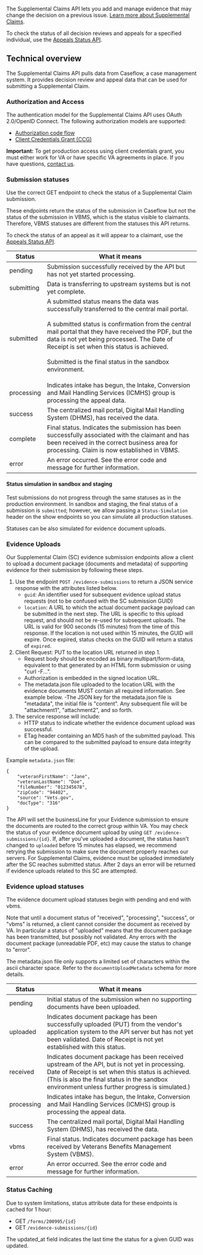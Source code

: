 The Supplemental Claims API lets you add and manage evidence that may change the decision on a previous issue. [Learn more about Supplemental Claims](https://www.va.gov/decision-reviews/supplemental-claim/).

To check the status of all decision reviews and appeals for a specified individual, use the [Appeals Status API](https://developer.va.gov/explore/api/appeals-status/docs).

## Technical overview
The Supplemental Claims API pulls data from Caseflow, a case management system. It provides decision review and appeal data that can be used for submitting a Supplemental Claim.

### Authorization and Access
The authentication model for the Supplemental Claims API uses OAuth 2.0/OpenID Connect. The following authorization models are supported:
* [Authorization code flow](https://developer.va.gov/explore/api/supplemental-claims/authorization-code)
* [Client Credentials Grant (CCG)](https://developer.va.gov/explore/api/supplemental-claims/client-credentials)

**Important:** To get production access using client credentials grant, you must either work for VA or have specific VA agreements in place. If you have questions, [contact us](https://developer.va.gov/support/contact-us).

### Submission statuses
Use the correct GET endpoint to check the status of a Supplemental Claim submission.

These endpoints return the status of the submission in Caseflow but not the status of the submission in VBMS, which is the status visible to claimants. Therefore, VBMS statuses are different from the statuses this API returns.

To check the status of an appeal as it will appear to a claimant, use the [Appeals Status API](https://developer.va.gov/explore/api/appeals-status/docs).

| Status      | What it means |
| ---        |     ---     |
| pending      | Submission successfully received by the API but has not yet started processing. |
| submitting   | Data is transferring to upstream systems but is not yet complete. |
| submitted   | A submitted status means the data was successfully transferred to the central mail portal.<br /><br />A submitted status is confirmation from the central mail portal that they have received the PDF, but the data is not yet being processed. The Date of Receipt is set when this status is achieved.<br /><br />Submitted is the final status in the sandbox environment.<p> |
| processing   | Indicates intake has begun, the Intake, Conversion and Mail Handling Services (ICMHS) group is processing the appeal data. |
| success   | The centralized mail portal, Digital Mail Handling System (DHMS), has received the data. |
| complete   | Final status. Indicates the submission has been successfully associated with the claimant and has been received in the correct business area for processing. Claim is now established in VBMS. |
| error   | An error occurred. See the error code and message for further information. |

#### Status simulation in sandbox and staging
Test submissions do not progress through the same statuses as in the production environment. In sandbox and staging, the final status of a submission is `submitted`; however, we allow passing a `Status-Simulation` header on the show endpoints so you can simulate all production statuses.

Statuses can be also simulated for evidence document uploads.

### Evidence Uploads
Our Supplemental Claim (SC) evidence submission endpoints allow a client to upload a document package (documents and metadata) of supporting evidence for their submission by following these steps.

1. Use the endpoint `POST /evidence-submissions` to return a JSON service response with the attributes listed below.
    * `guid`: An identifier used for subsequent evidence upload status requests (not to be confused with the SC submission GUID)
    * `location`: A URL to which the actual document package payload can be submitted in the next step. The URL is specific to this upload request, and should not be re-used for subsequent uploads. The URL is valid for 900 seconds (15 minutes) from the time of this response. If the location is not used within 15 minutes, the GUID will expire. Once expired, status checks on the GUID will return a status of `expired`.
2. Client Request: PUT to the location URL returned in step 1.
    * Request body should be encoded as binary multipart/form-data, equivalent to that generated by an HTML form submission or using "curl -F...".
    * Authorization is embedded in the signed location URL.
    * The metadata.json file uploaded to the location URL with the evidence documents MUST contain all required information. See example below. -The JSON key for the metadata.json file is "metadata", the initial file is "content". Any subsequent file will be "attachment1", "attachment2", and so forth.
3. The service response will include:
    * HTTP status to indicate whether the evidence document upload was successful.
    * ETag header containing an MD5 hash of the submitted payload. This can be compared to the submitted payload to ensure data integrity of the upload.
<!-- list end -->
Example `metadata.json` file:
```
{
    "veteranFirstName": "Jane",
    "veteranLastName": "Doe",
    "fileNumber": "012345678",
    "zipCode": "94402",
    "source": "Vets.gov",
    "docType": "316"
}
```

The API will set the businessLine for your Evidence submission to ensure the documents are routed to the correct group within VA. You may check the status of your evidence document upload by using `GET /evidence-submissions/{id}`. If, after you've uploaded a document, the status hasn't changed to `uploaded` before 15 minutes has elapsed, we recommend retrying the submission to make sure the document properly reaches our servers.
For Supplemental Claims, evidence must be uploaded immediately after the SC reaches submitted status. After 2 days an error will be returned if evidence uploads related to this SC are attempted.

### Evidence upload statuses
The evidence document upload statuses begin with pending and end with vbms.

Note that until a document status of "received", "processing", "success", or "vbms" is returned, a client cannot consider the document as received by VA. In particular a status of "uploaded" means that the document package has been transmitted, but possibly not validated. Any errors with the document package (unreadable PDF, etc) may cause the status to change to "error".

The metadata.json file only supports a limited set of characters within the ascii character space. Refer to the `documentUploadMetadata` schema for more details.

| Status      | What it means |
| ---        |     ---     |
| pending      | Initial status of the submission when no supporting documents have been uploaded. |
| uploaded   | Indicates document package has been successfully uploaded (PUT) from the vendor's application system to the API server but has not yet been validated. Date of Receipt is not yet established with this status. |
| received   | Indicates document package has been received upstream of the API, but is not yet in processing. Date of Receipt is set when this status is achieved. (This is also the final status in the sandbox environment unless further progress is simulated.) |
| processing   | Indicates intake has begun, the Intake, Conversion and Mail Handling Services (ICMHS) group is processing the appeal data. |
| success   | The centralized mail portal, Digital Mail Handling System (DHMS), has received the data. |
| vbms   | Final status. Indicates document package has been received by Veterans Benefits Management System (VBMS). |
| error   | An error occurred. See the error code and message for further information. |

### Status Caching
Due to system limitations, status attribute data for these endpoints is cached for 1 hour:
* GET `/forms/200995/{id}`
* GET `/evidence-submissions/{id}`

The updated_at field indicates the last time the status for a given GUID was updated.
